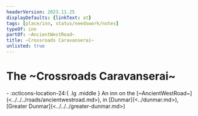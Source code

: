 ```yaml
---
headerVersion: 2023.11.25
displayDefaults: {linkText: at}
tags: [place/inn, status/needswork/notes]
typeOf: inn
partOf: ~AncientWestRoad~
title: ~Crossroads Caravanserai~
unlisted: true
---
```


# The ~Crossroads Caravanserai~
<div class="grid cards ext-narrow-margin ext-one-column" markdown>
-    :octicons-location-24:{ .lg .middle } An inn on the [~AncientWestRoad~](<../../../roads/ancientwestroad.md>), in [Dunmar](<../dunmar.md>), [Greater Dunmar](<../../../greater-dunmar.md>)  
</div>



